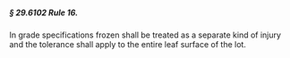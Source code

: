 ##### § 29.6102 Rule 16. #####

In grade specifications frozen shall be treated as a separate kind of injury and the tolerance shall apply to the entire leaf surface of the lot.